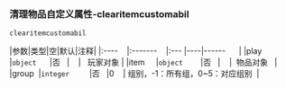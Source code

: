 ### 清理物品自定义属性-clearitemcustomabil
`clearitemcustomabil`

|参数|类型|空|默认|注释|
|:----    |:-------    |:--- |----|------      |
|play     |`object`      |否   |    |   玩家对象 |
|item     |`object`        |否   |    |  物品对象   |
|group  |`integer`         |否   |0    | 组别，-1：所有组，0~5：对应组别  |

